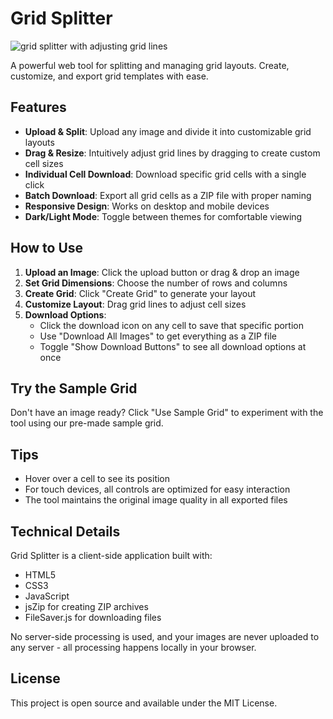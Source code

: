 # Grid Splitter

![grid splitter with adjusting grid lines](https://github.com/user-attachments/assets/4f7aaa63-9bb7-4053-bc67-442aeb8d3e1f)


A powerful web tool for splitting and managing grid layouts. Create, customize, and export grid templates with ease.

## Features

- **Upload & Split**: Upload any image and divide it into customizable grid layouts
- **Drag & Resize**: Intuitively adjust grid lines by dragging to create custom cell sizes
- **Individual Cell Download**: Download specific grid cells with a single click
- **Batch Download**: Export all grid cells as a ZIP file with proper naming
- **Responsive Design**: Works on desktop and mobile devices
- **Dark/Light Mode**: Toggle between themes for comfortable viewing

## How to Use

1. **Upload an Image**: Click the upload button or drag & drop an image
2. **Set Grid Dimensions**: Choose the number of rows and columns
3. **Create Grid**: Click "Create Grid" to generate your layout
4. **Customize Layout**: Drag grid lines to adjust cell sizes
5. **Download Options**:
   - Click the download icon on any cell to save that specific portion
   - Use "Download All Images" to get everything as a ZIP file
   - Toggle "Show Download Buttons" to see all download options at once

## Try the Sample Grid

Don't have an image ready? Click "Use Sample Grid" to experiment with the tool using our pre-made sample grid.

## Tips

- Hover over a cell to see its position
- For touch devices, all controls are optimized for easy interaction
- The tool maintains the original image quality in all exported files

## Technical Details

Grid Splitter is a client-side application built with:

- HTML5
- CSS3
- JavaScript
- jsZip for creating ZIP archives
- FileSaver.js for downloading files

No server-side processing is used, and your images are never uploaded to any server - all processing happens locally in your browser.

## License

This project is open source and available under the MIT License. 
